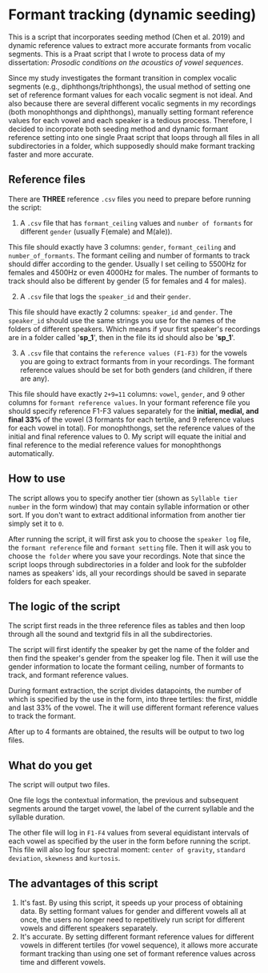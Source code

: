 # Formant tracking (dynamic seeding)

  This is a script that incorporates seeding method (Chen et al. 2019) and dynamic reference values to extract more accurate formants from vocalic segments. This is a Praat script that I wrote to process data of my dissertation: *Prosodic conditions on the acoustics of vowel sequences*.

  Since my study investigates the formant transition in complex vocalic segments (e.g., diphthongs/triphthongs), the usual method of setting one set of reference formant values for each vocalic segment is not ideal. And also because there are several different vocalic segments in my recordings (both monophthongs and diphthongs), manually setting formant reference values for each vowel and each speaker is a tedious process. Therefore, I decided to incorporate both seeding method and dynamic formant reference setting into one single Praat script that loops through all files in all subdirectories in a folder, which supposedly should make formant tracking faster and more accurate.

## Reference files

  There are **THREE** reference `.csv` files you need to prepare before running the script:

  1. A `.csv` file that has `formant_ceiling` values and `number of formants` for different `gender` (usually F(emale) and M(ale)).

  This file should exactly have 3 columns: `gender`, `formant_ceiling` and `number_of_formants`. The formant ceiling and number of formants to track should differ according to the gender. Usually I set ceiling to 5500Hz for females and 4500Hz or even 4000Hz for males. The number of formants to track should also be different by gender (5 for females and 4 for males).

  2. A `.csv` file that logs the `speaker_id` and their `gender`.

  This file should have exactly 2 columns: `speaker_id` and `gender`. The `speaker_id` should use the same strings you use for the names of the folders of different speakers. Which means if your first speaker's recordings are in a folder called '**sp_1**', then in the file its id should also be '**sp_1**'.

  3. A `.csv` file that contains the `reference values (F1-F3)` for the vowels you are going to extract formants from in your recordings. The formant reference values should be set for both genders (and children, if there are any).

  This file should have exactly `2+9=11` columns: `vowel`, `gender`, and 9 other columns for `formant reference values`. In your formant reference file you should specify reference F1-F3 values separately for the **initial, medial, and final 33%** of the vowel (3 formants for each tertile, and 9 reference values for each vowel in total). For monophthongs, set the reference values of the initial and final reference values to 0. My script will equate the initial and final reference  to the medial reference values for monophthongs automatically.

## How to use

The script allows you to specify another tier (shown as `Syllable tier number` in the form window) that may contain syllable information or other sort. If you don't want to extract additional information from another tier simply set it to `0`.

After running the script, it will first ask you to choose the `speaker log` file, the `formant reference` file and `formant setting` file. Then it will ask you to choose `the folder` where you save your recordings. Note that since the script loops through subdirectories in a folder and look for the subfolder names as speakers' ids, all your recordings should be saved in separate folders for each speaker.

## The logic of the script

The script first reads in the three reference files as tables and then loop through all the sound and textgrid fils in all the subdirectories.

The script will first identify the speaker by get the name of the folder and then find the speaker's gender from the speaker log file. Then it will use the gender information to locate the formant ceiling, number of formants to track, and formant reference values.

During formant extraction, the script divides datapoints, the number of which is specified by the use in the form, into three tertiles: the first, middle and last 33% of the vowel. The it will use different formant reference values to track the formant.

After up to 4 formants are obtained, the results will be output to two log files.

## What do you get

The script will output two files.

One file logs the contextual information, the previous and subsequent segments around the target vowel, the label of the current syllable and the syllable duration.

The other file will log in `F1-F4` values from several equidistant intervals of each vowel as specified by the user in the form before running the script. This file will also log four spectral moment: `center of gravity`, `standard deviation`, `skewness` and `kurtosis`.

## The advantages of this script

1. It's fast. By using this script, it speeds up your process of obtaining data. By setting formant values for gender and different vowels all at once, the users no longer need to repetitively run script for different vowels and different speakers separately.
2. It's accurate. By setting different formant reference values for different vowels in different tertiles (for vowel sequence), it allows more accurate formant tracking than using one set of formant reference values across time and different vowels.
